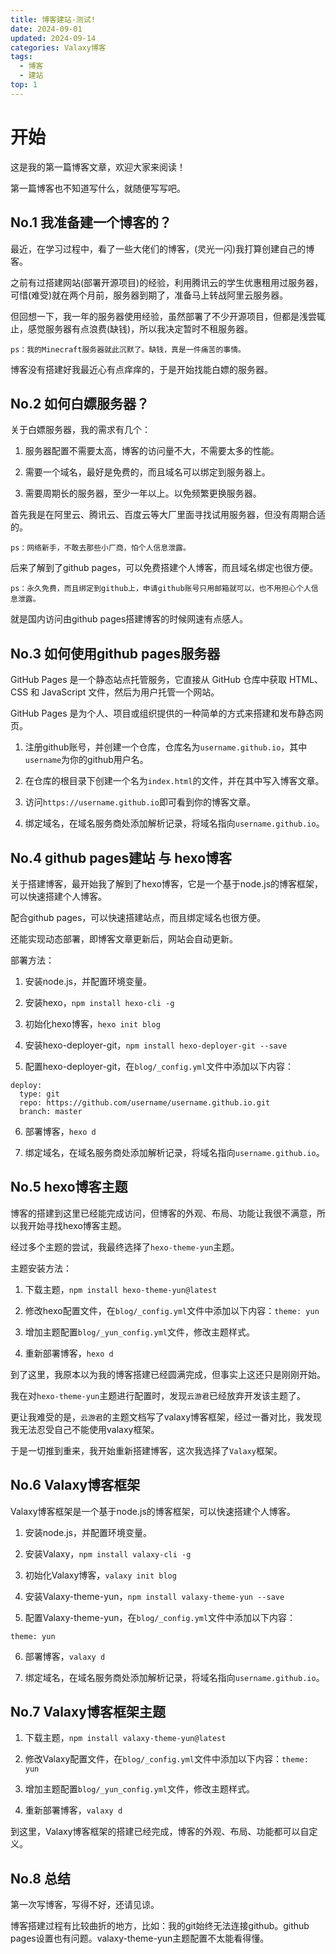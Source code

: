 ```yaml
---
title: 博客建站-测试!
date: 2024-09-01
updated: 2024-09-14
categories: Valaxy博客
tags:
  - 博客
  - 建站
top: 1
---
```


# 开始
这是我的第一篇博客文章，欢迎大家来阅读！


第一篇博客也不知道写什么，就随便写写吧。

## No.1 我准备建一个博客的？
最近，在学习过程中，看了一些大佬们的博客，(灵光一闪)我打算创建自己的博客。

之前有过搭建网站(部署开源项目)的经验，利用腾讯云的学生优惠租用过服务器，可惜(难受)就在两个月前，服务器到期了，准备马上转战阿里云服务器。

但回想一下，我一年的服务器使用经验，虽然部署了不少开源项目，但都是浅尝辄止，感觉服务器有点浪费(缺钱)，所以我决定暂时不租服务器。
```
ps：我的Minecraft服务器就此沉默了。缺钱，真是一件痛苦的事情。
```
博客没有搭建好我最近心有点痒痒的，于是开始找能白嫖的服务器。

## No.2 如何白嫖服务器？
关于白嫖服务器，我的需求有几个：

1. 服务器配置不需要太高，博客的访问量不大，不需要太多的性能。

2. 需要一个域名，最好是免费的，而且域名可以绑定到服务器上。

3. 需要周期长的服务器，至少一年以上。以免频繁更换服务器。

首先我是在阿里云、腾讯云、百度云等大厂里面寻找试用服务器，但没有周期合适的。
```
ps：网络新手，不敢去那些小厂商，怕个人信息泄露。
```

后来了解到了github pages，可以免费搭建个人博客，而且域名绑定也很方便。
```
ps：永久免费，而且绑定到github上，申请github账号只用邮箱就可以，也不用担心个人信息泄露。
```
就是国内访问由github pages搭建博客的时候网速有点感人。

## No.3 如何使用github pages服务器

GitHub Pages 是一个静态站点托管服务，它直接从 GitHub 仓库中获取 HTML、CSS 和 JavaScript 文件，然后为用户托管一个网站。

GitHub Pages 是为个人、项目或组织提供的一种简单的方式来搭建和发布静态网页。

1. 注册github账号，并创建一个仓库，仓库名为`username.github.io`，其中`username`为你的github用户名。

2. 在仓库的根目录下创建一个名为`index.html`的文件，并在其中写入博客文章。

3. 访问`https://username.github.io`即可看到你的博客文章。

4. 绑定域名，在域名服务商处添加解析记录，将域名指向`username.github.io`。

## No.4 github pages建站 与 hexo博客
关于搭建博客，最开始我了解到了hexo博客，它是一个基于node.js的博客框架，可以快速搭建个人博客。

配合github pages，可以快速搭建站点，而且绑定域名也很方便。

还能实现动态部署，即博客文章更新后，网站会自动更新。

部署方法：

1. 安装node.js，并配置环境变量。

2. 安装hexo，`npm install hexo-cli -g`

3. 初始化hexo博客，`hexo init blog`

4. 安装hexo-deployer-git，`npm install hexo-deployer-git --save`

5. 配置hexo-deployer-git，在`blog/_config.yml`文件中添加以下内容：
```
deploy:
  type: git
  repo: https://github.com/username/username.github.io.git
  branch: master
```

6. 部署博客，`hexo d`

7. 绑定域名，在域名服务商处添加解析记录，将域名指向`username.github.io`。

## No.5 hexo博客主题
博客的搭建到这里已经能完成访问，但博客的外观、布局、功能让我很不满意，所以我开始寻找hexo博客主题。

经过多个主题的尝试，我最终选择了`hexo-theme-yun`主题。

主题安装方法：

1. 下载主题，`npm install hexo-theme-yun@latest`

2. 修改hexo配置文件，在`blog/_config.yml`文件中添加以下内容：`theme: yun`

3. 增加主题配置`blog/_yun_config.yml`文件，修改主题样式。

4. 重新部署博客，`hexo d`

到了这里，我原本以为我的博客搭建已经圆满完成，但事实上这还只是刚刚开始。

我在对`hexo-theme-yun`主题进行配置时，发现`云游君`已经放弃开发该主题了。

更让我难受的是，`云游君`的主题文档写了valaxy博客框架，经过一番对比，我发现我无法忍受自己不能使用valaxy框架。

于是一切推到重来，我开始重新搭建博客，这次我选择了`Valaxy`框架。

## No.6 Valaxy博客框架
Valaxy博客框架是一个基于node.js的博客框架，可以快速搭建个人博客。

1. 安装node.js，并配置环境变量。

2. 安装Valaxy，`npm install valaxy-cli -g`

3. 初始化Valaxy博客，`valaxy init blog`

4. 安装Valaxy-theme-yun，`npm install valaxy-theme-yun --save`

5. 配置Valaxy-theme-yun，在`blog/_config.yml`文件中添加以下内容：
```
theme: yun
```

6. 部署博客，`valaxy d`

7. 绑定域名，在域名服务商处添加解析记录，将域名指向`username.github.io`。

## No.7 Valaxy博客框架主题

1. 下载主题，`npm install valaxy-theme-yun@latest`

2. 修改Valaxy配置文件，在`blog/_config.yml`文件中添加以下内容：`theme: yun`

3. 增加主题配置`blog/_yun_config.yml`文件，修改主题样式。

4. 重新部署博客，`valaxy d`

到这里，Valaxy博客框架的搭建已经完成，博客的外观、布局、功能都可以自定义。

## No.8 总结

第一次写博客，写得不好，还请见谅。

博客搭建过程有比较曲折的地方，比如：我的git始终无法连接github。github pages设置也有问题。valaxy-theme-yun主题配置不太能看得懂。

